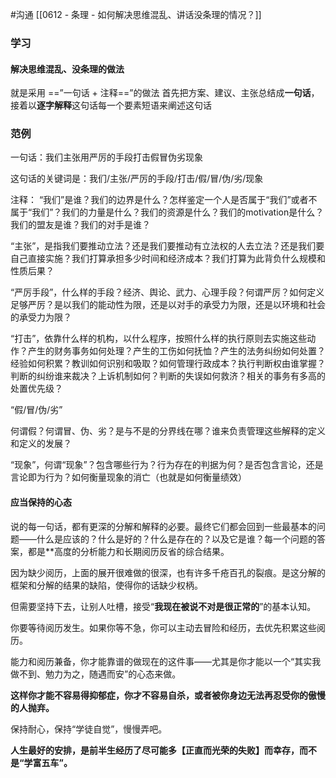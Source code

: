 #沟通
[[0612 - 条理 - 如何解决思维混乱、讲话没条理的情况？]]

### 学习
#### 解决思维混乱、没条理的做法
就是采用 ==”一句话 + 注释==”的做法
首先把方案、建议、主张总结成**一句话**，接着以**逐字解释**这句话每一个要素短语来阐述这句话

### 范例
一句话：我们主张用严厉的手段打击假冒伪劣现象

这句话的关键词是：我们/主张/严厉的手段/打击/假/冒/伪/劣/现象

注释：
“我们”是谁？我们的边界是什么？怎样鉴定一个人是否属于“我们”或者不属于“我们”？我们的力量是什么？我们的资源是什么？我们的motivation是什么？我们的盟友是谁？我们的对手是谁？

“主张”，是指我们要推动立法？还是我们要推动有立法权的人去立法？还是我们要自己直接实施？我们打算承担多少时间和经济成本？我们打算为此背负什么规模和性质后果？

“严厉手段”，什么样的手段？经济、舆论、武力、心理手段？何谓严厉？如何定义足够严厉？是以我们的能动性为限，还是以对手的承受力为限，还是以环境和社会的承受力为限？

“打击”，依靠什么样的机构，以什么程序，按照什么样的执行原则去实施这些动作？产生的财务事务如何处理？产生的工伤如何抚恤？产生的法务纠纷如何处置？经验如何积累？教训如何识别和吸取？如何管理行政成本？执行判断权由谁掌握？判断的纠纷谁来裁决？上诉机制如何？判断的失误如何救济？相关的事务有多高的处置优先级？

“假/冒/伪/劣”

何谓假？何谓冒、伪、劣？是与不是的分界线在哪？谁来负责管理这些解释的定义和定义的发展？

“现象”，何谓“现象”？包含哪些行为？行为存在的判据为何？是否包含言论，还是言论即为行为？如何衡量现象的消亡（也就是如何衡量绩效）

#### 应当保持的心态
说的每一句话，都有更深的分解和解释的必要。最终它们都会回到一些最基本的问题——什么是应该的？什么是好的？什么是存在的？以及它是谁？每一个问题的答案，都是**高度的分析能力和长期阅历反省的综合结果。

因为缺少阅历，上面的展开很难做的很深，也有许多千疮百孔的裂痕。是这分解的框架和分解的结果的缺陷，使得你的话缺少权柄。

但需要坚持下去，让别人吐槽，接受“**我现在被说不对是很正常的**”的基本认知。

你要等待阅历发生。如果你等不急，你可以主动去冒险和经历，去优先积累这些阅历。

能力和阅历兼备，你才能靠谱的做现在的这件事——尤其是你才能以一个“其实我做不到、勉力为之，随遇而安”的心态来做。

**这样你才能不容易得抑郁症，你才不容易自杀，或者被你身边无法再忍受你的傲慢的人抛弃。**

保持耐心，保持“学徒自觉”，慢慢弄吧。

**人生最好的安排，是前半生经历了尽可能多【正直而光荣的失败】而幸存，而不是“学富五车”。**